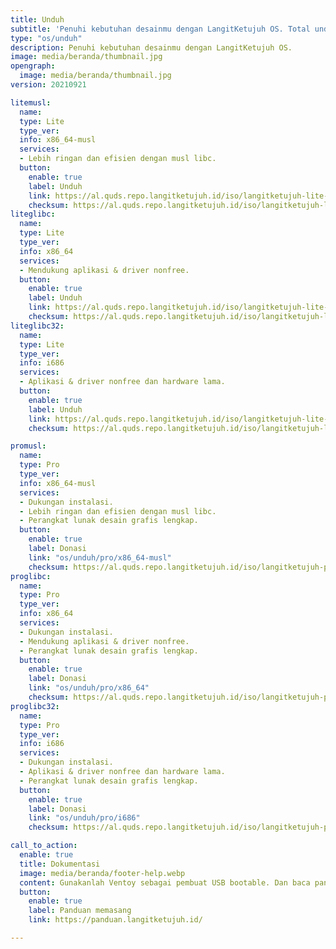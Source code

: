 ```yaml
---
title: Unduh
subtitle: 'Penuhi kebutuhan desainmu dengan LangitKetujuh OS. Total unduhan sudah 5k lebih. Yuk coba!'
type: "os/unduh"
description: Penuhi kebutuhan desainmu dengan LangitKetujuh OS.
image: media/beranda/thumbnail.jpg
opengraph:
  image: media/beranda/thumbnail.jpg
version: 20210921

litemusl:
  name:
  type: Lite
  type_ver:
  info: x86_64-musl
  services:
  - Lebih ringan dan efisien dengan musl libc.
  button:
    enable: true
    label: Unduh
    link: https://al.quds.repo.langitketujuh.id/iso/langitketujuh-lite-x86_64-musl-20210921.iso
    checksum: https://al.quds.repo.langitketujuh.id/iso/langitketujuh-lite-x86_64-musl-20210921.iso.sha256
liteglibc:
  name:
  type: Lite
  type_ver:
  info: x86_64
  services:
  - Mendukung aplikasi & driver nonfree.
  button:
    enable: true
    label: Unduh
    link: https://al.quds.repo.langitketujuh.id/iso/langitketujuh-lite-x86_64-20210921.iso
    checksum: https://al.quds.repo.langitketujuh.id/iso/langitketujuh-lite-x86_64-20210921.iso.sha256
liteglibc32:
  name:
  type: Lite
  type_ver:
  info: i686
  services:
  - Aplikasi & driver nonfree dan hardware lama.
  button:
    enable: true
    label: Unduh
    link: https://al.quds.repo.langitketujuh.id/iso/langitketujuh-lite-i686-20210921.iso
    checksum: https://al.quds.repo.langitketujuh.id/iso/langitketujuh-lite-i686-20210921.iso.sha256

promusl:
  name:
  type: Pro
  type_ver:
  info: x86_64-musl
  services:
  - Dukungan instalasi.
  - Lebih ringan dan efisien dengan musl libc.
  - Perangkat lunak desain grafis lengkap.
  button:
    enable: true
    label: Donasi
    link: "os/unduh/pro/x86_64-musl"
    checksum: https://al.quds.repo.langitketujuh.id/iso/langitketujuh-pro-x86_64-musl-20210616.iso.sha256
proglibc:
  name:
  type: Pro
  type_ver:
  info: x86_64
  services:
  - Dukungan instalasi.
  - Mendukung aplikasi & driver nonfree.
  - Perangkat lunak desain grafis lengkap.
  button:
    enable: true
    label: Donasi
    link: "os/unduh/pro/x86_64"
    checksum: https://al.quds.repo.langitketujuh.id/iso/langitketujuh-pro-x86_64-20210616.iso.sha256
proglibc32:
  name:
  type: Pro
  type_ver:
  info: i686
  services:
  - Dukungan instalasi.
  - Aplikasi & driver nonfree dan hardware lama.
  - Perangkat lunak desain grafis lengkap.
  button:
    enable: true
    label: Donasi
    link: "os/unduh/pro/i686"
    checksum: https://al.quds.repo.langitketujuh.id/iso/langitketujuh-pro-i686-20210616.iso.sha256

call_to_action:
  enable: true
  title: Dokumentasi
  image: media/beranda/footer-help.webp
  content: Gunakanlah Ventoy sebagai pembuat USB bootable. Dan baca panduan ini agar Anda berhasil memasang LangitKetujuh OS versi Lite, atau Anda bisa menggunakan versi **PRO** untuk mendapatkan layanan instalasi.
  button:
    enable: true
    label: Panduan memasang
    link: https://panduan.langitketujuh.id/

---
```

